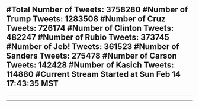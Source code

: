 #Total Number of Tweets: 3758280 
#Number of Trump Tweets: 1283508
#Number of Cruz Tweets: 726174
#Number of Clinton Tweets: 482247
#Number of Rubio Tweets: 373745
#Number of Jeb! Tweets: 361523
#Number of Sanders Tweets: 275478
#Number of Carson Tweets: 142428
#Number of Kasich Tweets: 114880
#Current Stream Started at Sun Feb 14 17:43:35 MST
---
---
---
